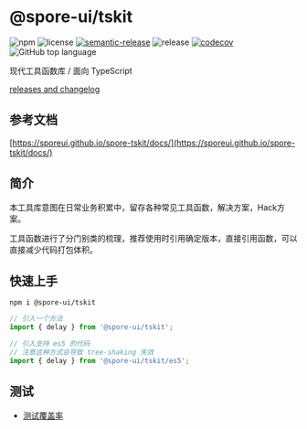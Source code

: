 # @spore-ui/tskit

![npm](https://img.shields.io/npm/v/@spore-ui/tskit)
![license](https://img.shields.io/npm/l/@spore-ui/tskit)
[![semantic-release](https://img.shields.io/badge/%20%20%F0%9F%93%A6%F0%9F%9A%80-semantic--release-e10079.svg)](https://github.com/semantic-release/semantic-release)
![release](https://github.com/SporeUI/spore-tskit/actions/workflows/release.yml/badge.svg)
[![codecov](https://codecov.io/gh/SporeUI/spore-tskit/branch/main/graph/badge.svg)](https://codecov.io/gh/SporeUI/spore-tskit)
![GitHub top language](https://img.shields.io/github/languages/top/SporeUI/spore-tskit)

现代工具函数库 / 面向 TypeScript

[releases and changelog](https://github.com/SporeUI/spore-tskit/releases)

## 参考文档

[https://sporeui.github.io/spore-tskit/docs/](https://sporeui.github.io/spore-tskit/docs/)

## 简介

本工具库意图在日常业务积累中，留存各种常见工具函数，解决方案，Hack方案。

工具函数进行了分门别类的梳理，推荐使用时引用确定版本，直接引用函数，可以直接减少代码打包体积。

## 快速上手

```shell
npm i @spore-ui/tskit
```

```javascript
// 引入一个方法
import { delay } from '@spore-ui/tskit';

// 引入支持 es5 的代码
// 注意这种方式会导致 tree-shaking 失效
import { delay } from '@spore-ui/tskit/es5';
```

## 测试

- [测试覆盖率](https://sporeui.github.io/spore-tskit/coverage/lcov-report/index.html)
